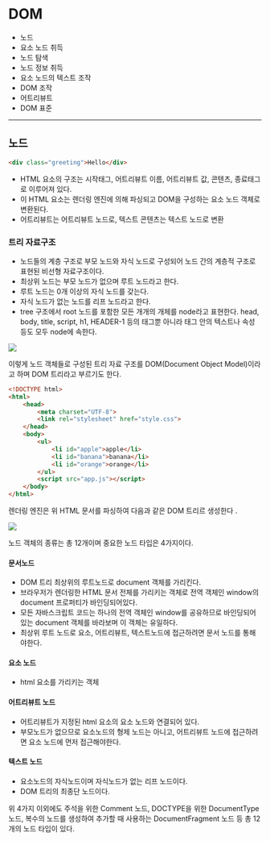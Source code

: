 # DOM
- 노드
- 요소 노드 취득
- 노드 탐색 
- 노드 정보 취득 
- 요소 노드의 텍스트 조작
- DOM 조작
- 어트리뷰트 
- DOM 표준 
---
## 노드 
```html
<div class="greeting">Hello</div>
```
- HTML 요소의 구조는 시작태그, 어트리뷰트 이름, 어트리뷰트 값, 콘텐츠, 종료태그로 이루어져 있다.
- 이 HTML 요소는 렌더링 엔진에 의해 파싱되고 DOM을 구성하는 요소 노드 객체로 변환된다. 
- 어트리뷰트는 어트리뷰트 노드로, 텍스트 콘텐츠는 텍스트 노드로 변환
### 트리 자료구조 
- 노드들의 계층 구조로 부모 노드와 자식 노드로 구성되어 노드 간의 계층적 구조로 표현된 비선형 자료구조이다.
- 최상위 노드는 부모 노드가 없으며 루트 노드라고 한다.
- 루트 노드는 0개 이상의 자식 노드를 갖는다.
- 자식 노드가 없는 노드를 리프 노드라고 한다. 
- tree 구조에서 root 노드를 포함한 모든 개개의 개체를 node라고 표현한다.
head, body, title, script, h1, HEADER-1 등의 태그뿐 아니라 태그 안의 텍스트나 속성 등도 모두 node에 속한다.

<img src="https://media.vlpt.us/images/solmii/post/b9b74817-bebb-4f8f-8e7e-cd0ae796761d/image.png">

이렇게 노드 객체들로 구성된 트리 자료 구조를 DOM(Document Object Model)이라고 하며 DOM 트리라고 부르기도 한다. 

```html
<!DOCTYPE html>
<html>
    <head>
        <meta charset="UTF-8">
        <link rel="stylesheet" href="style.css">
    </head>
    <body>
        <ul>
            <li id="apple">apple</li>
            <li id="banana">banana</li>
            <li id="orange">orange</li>
        </ul>
        <script src="app.js"></script>
    </body>
</html>
```
렌더링 엔진은 위 HTML 문서를 파싱하여 다음과 같은 DOM 트리르 생성한다 .

<img src="https://user-images.githubusercontent.com/89507327/152559864-5d03605d-9bf6-4b12-9fa5-fa6b7cfb6b92.jpeg">

노드 객체의 종류는 총 12개이며 중요한 노드 타입은 4가지이다.
#### 문서노드 
 - DOM 트리 최상위의 루트노드로 document 객체를 가리킨다.
 - 브라우저가 렌더링한 HTML 문서 전체를 가리키는 객체로 전역 객체인 window의 document 프로퍼티가 바인딩되어있다. 
 - 모든 자바스크립트 코드는 하나의 전역 객체인 window를 공유하므로 바인딩되어 있는 document 객체를 바라보며 이 객체는 유일하다. 
 - 최상위 루트 노드로 요소, 어트리뷰트, 텍스트노드에 접근하려면 문서 노드를 통해야한다.
#### 요소 노드 
- html 요소를 가리키는 객체 
#### 어트리뷰트 노드
- 어트리뷰트가 지정된 html 요소의 요소 노드와 연결되어 있다. 
- 부모노드가 없으므로 요소노드의 형제 노드는 아니고, 어트리뷰트 노드에 접근하려면 요소 노드에 먼저 접근해야한다.
#### 텍스트 노드 
- 요소노드의 자식노드이며 자식노드가 없는 리프 노드이다.
- DOM 트리의 최종단 노드이다. 

위 4가지 이외에도 주석을 위한 Comment 노드, DOCTYPE을 위한 DocumentType노드, 복수의 노드를 생성하여 추가할 때 사용하는 DocumentFragment 노드 등 총 12개의 노드 타입이 있다. 





